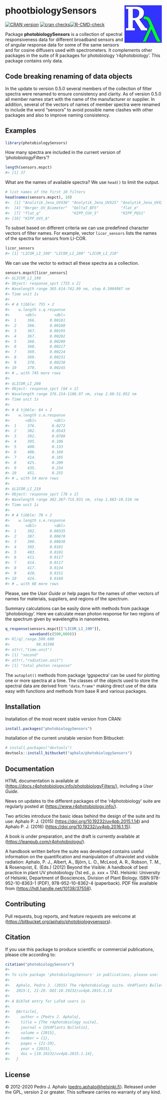 
# phootbiologySensors <img src="man/figures/logo.png" align="right" width="120" />

<!-- badges: start -->

[![CRAN
version](https://www.r-pkg.org/badges/version-last-release/photobiologySensors)](https://cran.r-project.org/package=photobiologySensors)
[![cran
checks](https://cranchecks.info/badges/worst/photobiologySensors)](https://cran.r-project.org/web/checks/check_results_photobiologySensors.html)[![R-CMD-check](https://github.com/aphalo/photobiologySensors/actions/workflows/R-CMD-check.yaml/badge.svg)](https://github.com/aphalo/photobiologySensors/actions/workflows/R-CMD-check.yaml)
<!-- badges: end -->

Package **photobiologySensors** is a collection of spectral
responsiveness data for different broadband sensors and of angular
response data for some of the same sensors and for cosine diffusers used
with spectrometers. It complements other packages in the suite of R
packages for photobiology ‘r4photobiology’. This package contains only
data.

## Code breaking renaming of data objects

In the update to version 0.5.0 several members of the collection of
filter spectra were renamed to ensure consistency and clarity. As of
version 0.5.0 all member names start with the name of the manufacturer
or supplier. In addition, several of the vectors of names of member
spectra were renamed to include the word “sensors” to avoid possible
name clashes with other packages and also to improve naming consistency.

## Examples

``` r
library(photobiologySensors)
```

How many spectra are included in the current version of
‘photobiologyFilters’?

``` r
length(sensors.mspct)
#> [1] 37
```

What are the names of available spectra? We use `head()` to limit the
output.

``` r
# list names of the first 10 filters
head(names(sensors.mspct), 10)
#>  [1] "Analitik_Jena_UVX36" "Analytik_Jena_UVX25" "Analytik_Jena_UVX31"
#>  [4] "Berger_UV_Biometer"  "DeltaT_BF5"          "flat_e"             
#>  [7] "flat_q"              "KIPP_CUV_5"          "KIPP_PQS1"          
#> [10] "KIPP_UVS_A"
```

To subset based on different criteria we can use predefined character
vectors of filter names. For example, vector `licor_sensors` lists the
names of the spectra for sensors from LI-COR.

``` r
licor_sensors
#> [1] "LICOR_LI_190" "LICOR_LI_200" "LICOR_LI_210"
```

We can use the vector to extract all these spectra as a collection.

``` r
sensors.mspct[licor_sensors]
#> $LICOR_LI_190
#> Object: response_spct [755 x 2]
#> Wavelength range 365.614-742.99 nm, step 0.5004987 nm 
#> Time unit 1s
#> 
#> # A tibble: 755 × 2
#>    w.length s.q.response
#>       <dbl>        <dbl>
#>  1     366.      0.00181
#>  2     366.      0.00188
#>  3     367.      0.00195
#>  4     367.      0.00202
#>  5     368.      0.00209
#>  6     368.      0.00217
#>  7     369.      0.00224
#>  8     369.      0.00231
#>  9     370.      0.00238
#> 10     370.      0.00245
#> # … with 745 more rows
#> 
#> $LICOR_LI_200
#> Object: response_spct [64 x 2]
#> Wavelength range 376.154-1106.97 nm, step 2.68-51.052 nm 
#> Time unit 1s
#> 
#> # A tibble: 64 × 2
#>    w.length s.e.response
#>       <dbl>        <dbl>
#>  1     376.       0.0272
#>  2     382.       0.0543
#>  3     392.       0.0788
#>  4     395.       0.106 
#>  5     400.       0.133 
#>  6     406.       0.160 
#>  7     414.       0.185 
#>  8     425.       0.209 
#>  9     435.       0.234 
#> 10     451.       0.255 
#> # … with 54 more rows
#> 
#> $LICOR_LI_210
#> Object: response_spct [78 x 2]
#> Wavelength range 382.387-715.931 nm, step 1.683-10.516 nm 
#> Time unit 1s
#> 
#> # A tibble: 78 × 2
#>    w.length s.e.response
#>       <dbl>        <dbl>
#>  1     382.      0.00335
#>  2     387.      0.00670
#>  3     390.      0.00838
#>  4     395.      0.0101 
#>  5     403.      0.0101 
#>  6     411.      0.0117 
#>  7     414.      0.0117 
#>  8     417.      0.0134 
#>  9     420.      0.0151 
#> 10     424.      0.0168 
#> # … with 68 more rows
```

Please, see the *User Guide* or help pages for the names of other
vectors of names for materials, suppliers, and regions of the spectrum.

Summary calculations can be easily done with methods from package
‘photobiology’. Here we calculate mean photon response for two regions
of the spectrum given by wavelengths in nanometres.

``` r
q_response(sensors.mspct[["LICOR_LI_190"]], 
           waveband(c(500,600)))
#> R[/q]_range.500.600 
#>            98.91598 
#> attr(,"time.unit")
#> [1] "second"
#> attr(,"radiation.unit")
#> [1] "total photon response"
```

The `autoplot()` methods from package ‘ggspectra’ can be used for
plotting one or more spectra at a time. The classes of the objects used
to store the spectral data are derived from `"data.frame"` making direct
use of the data easy with functions and methods from base R and various
packages.

## Installation

Installation of the most recent stable version from CRAN:

``` r
install.packages("photobiologySensors")
```

Installation of the current unstable version from Bitbucket:

``` r
# install.packages("devtools")
devtools::install_bitbucket("aphalo/photobiologySensors")
```

## Documentation

HTML documentation is available at
(<https://docs.r4photobiology.info/photobiologyFilters/>), including a
*User Guide*.

News on updates to the different packages of the ‘r4photobiology’ suite
are regularly posted at (<https://www.r4photobiology.info/>).

Two articles introduce the basic ideas behind the design of the suite
and its use: Aphalo P. J. (2015)
(<https://doi.org/10.19232/uv4pb.2015.1.14>) and Aphalo P. J. (2016)
(<https://doi.org/10.19232/uv4pb.2016.1.15>).

A book is under preparation, and the draft is currently available at
(<https://leanpub.com/r4photobiology/>).

A handbook written before the suite was developed contains useful
information on the quantification and manipulation of ultraviolet and
visible radiation: Aphalo, P. J., Albert, A., Björn, L. O., McLeod, A.
R., Robson, T. M., & Rosenqvist, E. (Eds.) (2012) Beyond the Visible: A
handbook of best practice in plant UV photobiology (1st ed., p. xxx +
174). Helsinki: University of Helsinki, Department of Biosciences,
Division of Plant Biology. ISBN 978-952-10-8363-1 (PDF),
978-952-10-8362-4 (paperback). PDF file available from
(<https://hdl.handle.net/10138/37558>).

## Contributing

Pull requests, bug reports, and feature requests are welcome at
(<https://bitbucket.org/aphalo/photobiologysensors>).

## Citation

If you use this package to produce scientific or commercial
publications, please cite according to:

``` r
citation("photobiologySensors")
#> 
#> To cite package 'photobiologySensors' in publications, please use:
#> 
#>   Aphalo, Pedro J. (2015) The r4photobiology suite. UV4Plants Bulletin,
#>   2015:1, 21-29. DOI:10.19232/uv4pb.2015.1.14
#> 
#> A BibTeX entry for LaTeX users is
#> 
#>   @Article{,
#>     author = {Pedro J. Aphalo},
#>     title = {The r4photobiology suite},
#>     journal = {UV4Plants Bulletin},
#>     volume = {2015},
#>     number = {1},
#>     pages = {21-29},
#>     year = {2015},
#>     doi = {10.19232/uv4pb.2015.1.14},
#>   }
```

## License

© 2012-2020 Pedro J. Aphalo (<pedro.aphalo@helsinki.fi>). Released under
the GPL, version 2 or greater. This software carries no warranty of any
kind.
